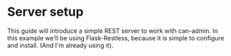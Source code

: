 # Server setup

This guide will introduce a simple REST server to work with can-admin. In this
example we'll be using Flask-Restless, because it is simple to configure and
install. (And I'm already using it). 
